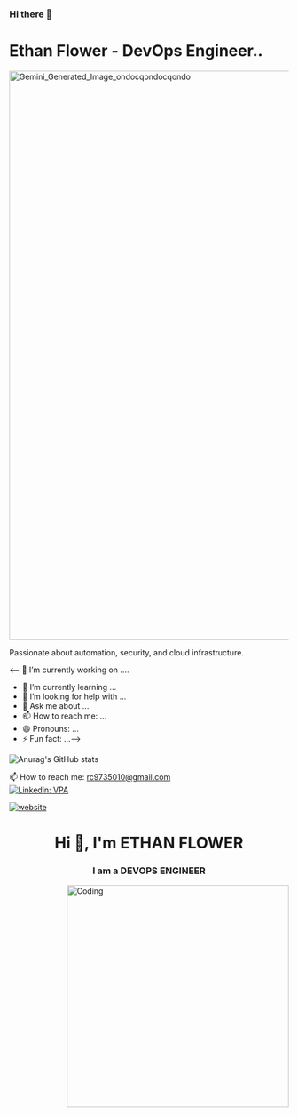  ### Hi there 👋
# Ethan Flower - DevOps Engineer..
<img width="1024" height="1024" alt="Gemini_Generated_Image_ondocqondocqondo" src="https://github.com/user-attachments/assets/e75ede4e-af22-4a50-bb0d-ef0173f96a83" />



Passionate about automation, security, and cloud infrastructure.


<-- 🔭 I’m currently working on ....
- 🌱 I’m currently learning ...
- 🤔 I’m looking for help with ...
- 💬 Ask me about ...
- 📫 How to reach me: ...
- 😄 Pronouns: ...
- ⚡ Fun fact: ...-->


![Anurag's GitHub stats](https://github-readme-stats.vercel.app/api?username=ethanflower1903&show_icons=true&theme=onedark)<br>



 
📫 How to reach me: rc9735010@gmail.com <br>
[![Linkedin: VPA](https://img.shields.io/badge/linkedin-%230077B5.svg?&style=for-the-badge&logo=linkedin&logoColor=white)](https://www.linkedin.com/in/ethanflower1903/)

[![website](https://img.shields.io/badge/stackoverflow-c8d6e5.svg?&style=for-the-badge&logo=stackoverflow&logoColor=orange)](https://stackoverflow.com/users/17020883/ethan)




<h1 align="center">Hi 👋, I'm ETHAN FLOWER</h1>
<h3 align="center">I am a DEVOPS ENGINEER</h3>
<img align="right" alt="Coding" width="400" src="https://media.giphy.com/media/qgQUggAC3Pfv687qPC/giphy.gif"><br />

